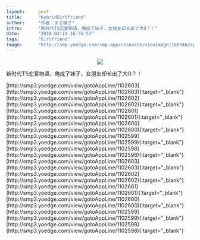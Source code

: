 ```yaml
---
layout:     post
title:      "HybridGirlfriend"
author:     "作者：まる寝子"
intro:      "新时代TS恋爱物语，俺成了妹子，女朋友却长出了大O？！"
date:       "2018-02-14 16:56:53"
tags:       "Girlfriend"
image:      "http://smp.yoedge.com/smp-app/resource/viewImage/1003462appline.png"
---
```

<div style="text-align: center">
<p><img src="http://smp.yoedge.com/smp-app/resource/viewImage/1003462appline.png"/></p>
</div>
<p class="post-meta">
<span>新时代TS恋爱物语，俺成了妹子，女朋友却长出了大O？！</span>
</p>
[http://smp3.yoedge.com/view/gotoAppLine/1102603](http://smp3.yoedge.com/view/gotoAppLine/1102603){:target="_blank"}
[http://smp3.yoedge.com/view/gotoAppLine/1102602](http://smp3.yoedge.com/view/gotoAppLine/1102602){:target="_blank"}
[http://smp3.yoedge.com/view/gotoAppLine/1102601](http://smp3.yoedge.com/view/gotoAppLine/1102601){:target="_blank"}
[http://smp3.yoedge.com/view/gotoAppLine/1102600](http://smp3.yoedge.com/view/gotoAppLine/1102600){:target="_blank"}
[http://smp3.yoedge.com/view/gotoAppLine/1102599](http://smp3.yoedge.com/view/gotoAppLine/1102599){:target="_blank"}
[http://smp3.yoedge.com/view/gotoAppLine/1102598](http://smp3.yoedge.com/view/gotoAppLine/1102598){:target="_blank"}
[http://smp3.yoedge.com/view/gotoAppLine/1102603](http://smp3.yoedge.com/view/gotoAppLine/1102603){:target="_blank"}
[http://smp3.yoedge.com/view/gotoAppLine/1102602](http://smp3.yoedge.com/view/gotoAppLine/1102602){:target="_blank"}
[http://smp3.yoedge.com/view/gotoAppLine/1102601](http://smp3.yoedge.com/view/gotoAppLine/1102601){:target="_blank"}
[http://smp3.yoedge.com/view/gotoAppLine/1102600](http://smp3.yoedge.com/view/gotoAppLine/1102600){:target="_blank"}
[http://smp3.yoedge.com/view/gotoAppLine/1102599](http://smp3.yoedge.com/view/gotoAppLine/1102599){:target="_blank"}
[http://smp3.yoedge.com/view/gotoAppLine/1102598](http://smp3.yoedge.com/view/gotoAppLine/1102598){:target="_blank"}


